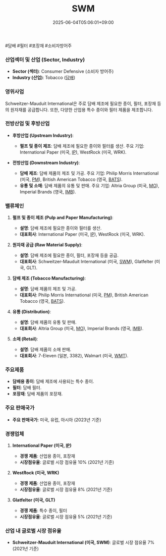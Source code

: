 ﻿---
title: "SWM"
date: 2025-06-04T05:06:01+09:00
lastmod: 2025-06-04T05:06:01+09:00
type: docs
sidebar:
  open: true
weight: 844
---
<div style="display:none">
  <meta property="article:published_time" content="2025-06-03T20:06:01Z" />
  <meta property="article:modified_time" content="2025-06-03T20:06:01Z" />
</div>
#담배 #필터 #포장재 #소비자방어주

### 산업섹터 및 산업 (Sector, Industry)

- **Sector (섹터)**: Consumer Defensive (소비자 방어주)
- **Industry (산업)**: Tobacco ([담배](/industry-study/담배/))

### 영위사업

Schweitzer-Mauduit International은 주로 담배 제조에 필요한 종이, 필터, 포장재 등의 원자재를 공급합니다. 또한, 다양한 산업용 특수 종이와 필터 제품을 제조합니다.

### 전방산업 및 후방산업

- **후방산업 (Upstream Industry)**:
    
    - **펄프 및 종이 제조**: 담배 제조에 필요한 종이와 필터를 생산. 주요 기업: International Paper (미국, [IP](/company-analysis/ip/)), WestRock (미국, WRK).

- **전방산업 (Downstream Industry)**:
    
    - **담배 제조**: 담배 제품의 제조 및 가공. 주요 기업: Philip Morris International (미국, [PM](/company-analysis/pm/)), British American Tobacco (영국, [BATS](/company-analysis/bats/)).
    - **유통 및 소매**: 담배 제품의 유통 및 판매. 주요 기업: Altria Group (미국, [MO](/company-analysis/mo/)), Imperial Brands (영국, [IMB](/company-analysis/imb/)).

### 밸류체인

1. **펄프 및 종이 제조 (Pulp and Paper Manufacturing)**:
    
    - **설명**: 담배 제조에 필요한 종이와 필터를 생산.
    - **대표회사**: International Paper (미국, [IP](/company-analysis/ip/)), WestRock (미국, WRK).

1. **원자재 공급 (Raw Material Supply)**:
    
    - **설명**: 담배 제조에 필요한 종이, 필터, 포장재 등을 공급.
    - **대표회사**: Schweitzer-Mauduit International (미국, [SWM](/company-analysis/swm/)), Glatfelter (미국, GLT).

1. **담배 제조 (Tobacco Manufacturing)**:
    
    - **설명**: 담배 제품의 제조 및 가공.
    - **대표회사**: Philip Morris International (미국, [PM](/company-analysis/pm/)), British American Tobacco (영국, [BATS](/company-analysis/bats/)).

1. **유통 (Distribution)**:
    
    - **설명**: 담배 제품의 유통 및 판매.
    - **대표회사**: Altria Group (미국, [MO](/company-analysis/mo/)), Imperial Brands (영국, [IMB](/company-analysis/imb/)).

1. **소매 (Retail)**:
    
    - **설명**: 담배 제품의 소매 판매.
    - **대표회사**: 7-Eleven (일본, 3382), Walmart (미국, [WMT](/company-analysis/wmt/)).

### 주요제품

- **담배용 종이**: 담배 제조에 사용되는 특수 종이.
- **필터**: 담배 필터.
- **포장재**: 담배 제품의 포장재.

### 주요 판매국가

- **주요 판매국가**: 미국, 유럽, 아시아 (2023년 기준)

### 경쟁업체

1. **International Paper (미국, [IP](/company-analysis/ip/))**
    
    - **경쟁 제품**: 산업용 종이, 포장재
    - **시장점유율**: 글로벌 시장 점유율 10% (2021년 기준)

1. **WestRock (미국, WRK)**
    
    - **경쟁 제품**: 산업용 종이, 포장재
    - **시장점유율**: 글로벌 시장 점유율 8% (2021년 기준)

1. **Glatfelter (미국, GLT)**
    
    - **경쟁 제품**: 특수 종이, 필터
    - **시장점유율**: 글로벌 시장 점유율 5% (2021년 기준)

### 산업 내 글로벌 시장 점유율

- **Schweitzer-Mauduit International (미국, SWM)**: 글로벌 시장 점유율 7% (2021년 기준)
